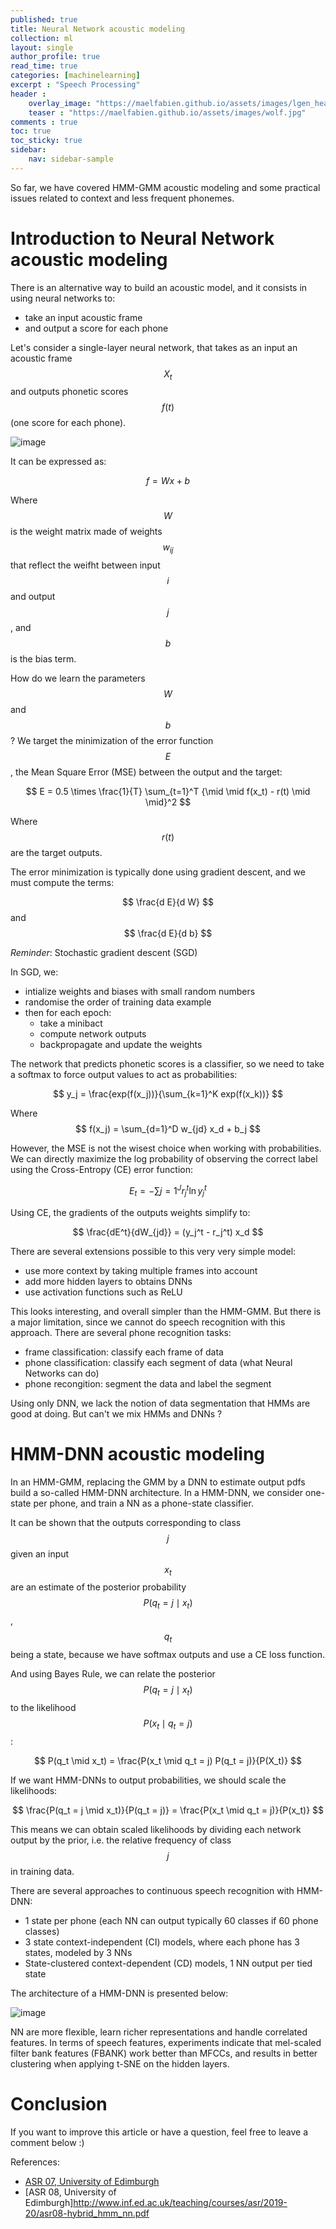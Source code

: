 ```yaml
---
published: true
title: Neural Network acoustic modeling
collection: ml
layout: single
author_profile: true
read_time: true
categories: [machinelearning]
excerpt : "Speech Processing"
header :
    overlay_image: "https://maelfabien.github.io/assets/images/lgen_head.png"
    teaser : "https://maelfabien.github.io/assets/images/wolf.jpg"
comments : true
toc: true
toc_sticky: true
sidebar:
    nav: sidebar-sample
---
```


<script type="text/javascript" async
src="https://cdn.mathjax.org/mathjax/latest/MathJax.js?config=TeX-MML-AM_CHTML">
</script>

So far, we have covered HMM-GMM acoustic modeling and some practical issues related to context and less frequent phonemes.

# Introduction to Neural Network acoustic modeling

There is an alternative way to build an acoustic model, and it consists in using neural networks to:
- take an input acoustic frame
- and output a score for each phone

Let's consider a single-layer neural network, that takes as an input an acoustic frame $$ X_t $$ and outputs phonetic scores $$ f(t) $$ (one score for each phone).

![image](https://maelfabien.github.io/assets/images/asr_30.png)

It can be expressed as:

$$ f = Wx + b $$

Where $$ W $$ is the weight matrix made of weights $$ w_{ij} $$ that reflect the weifht between input $$ i $$ and output $$ j $$, and $$ b $$ is the bias term. 

How do we learn the parameters $$ W $$ and $$ b $$? We target the minimization of the error function $$ E $$, the Mean Square Error (MSE) between the output and the target:

$$ E = 0.5 \times \frac{1}{T} \sum_{t=1}^T {\mid \mid f(x_t) - r(t) \mid \mid}^2 $$

Where $$ r(t) $$ are the target outputs.

The error minimization is typically done using gradient descent, and we must compute the terms:

$$ \frac{d E}{d W} $$ and $$ \frac{d E}{d b} $$

*Reminder*: Stochastic gradient descent (SGD)

In SGD, we:
- intialize weights and biases with small random numbers
- randomise the order of training data example
- then for each epoch:
	- take a minibact
	- compute network outputs
	- backpropagate and update the weights

The network that predicts phonetic scores is a classifier, so we need to take a softmax to force output values to act as probabilities:

$$ y_j = \frac{exp(f(x_j))}{\sum_{k=1}^K exp(f(x_k))} $$

Where $$ f(x_j) = \sum_{d=1}^D w_{jd} x_d + b_j $$

However, the MSE is not the wisest choice when working with probabilities. We can directly maximize the log probability of observing the correct label using the Cross-Entropy (CE) error function:

$$ E_t = - \sum{j=1}^J r_j^t \ln y_j^t $$

Using CE, the gradients of the outputs weights simplify to:

$$ \frac{dE^t}{dW_{jd}} = (y_j^t - r_j^t) x_d $$

There are several extensions possible to this very very simple model:
- use more context by taking multiple frames into account
- add more hidden layers to obtains DNNs
- use activation functions such as ReLU

This looks interesting, and overall simpler than the HMM-GMM. But there is a major limitation, since we cannot do speech recognition with this approach. There are several phone recognition tasks:
- frame classification: classify each frame of data
- phone classification: classify each segment of data (what Neural Networks can do)
- phone recongition: segment the data and label the segment

Using only DNN, we lack the notion of data segmentation that HMMs are good at doing. But can't we mix HMMs and DNNs ?

# HMM-DNN acoustic modeling

In an HMM-GMM, replacing the GMM by a DNN to estimate output pdfs build a so-called HMM-DNN architecture. In a HMM-DNN, we consider one-state per phone, and train a NN as a phone-state classifier.

It can be shown that the outputs corresponding to class $$ j $$ given an input $$ x_t $$ are an estimate of the posterior probability $$ P(q_t = j \mid x_t) $$, $$ q_t $$ being a state, because we have softmax outputs and use a CE loss function.

And using Bayes Rule, we can relate the posterior $$ P(q_t = j \mid x_t) $$ to the likelihood $$ P(x_t \mid q_t = j) $$:

$$ P(q_t \mid x_t) = \frac{P(x_t \mid q_t = j) P(q_t = j)}{P(X_t)} $$

If we want HMM-DNNs to output probabilities, we should scale the likelihoods:

$$ \frac{P(q_t = j \mid x_t)}{P(q_t = j)} = \frac{P(x_t \mid q_t = j)}{P(x_t)} $$

This means we can obtain scaled likelihoods by dividing each network output by the prior, i.e. the relative frequency of class $$ j $$ in training data.

There are several approaches to continuous speech recognition with HMM-DNN:
- 1 state per phone (each NN can output typically 60 classes if 60 phone classes)
- 3 state context-independent (CI) models, where each phone has 3 states, modeled by 3 NNs
- State-clustered context-dependent (CD) models, 1 NN output per tied state

The architecture of a HMM-DNN is presented below:

![image](https://maelfabien.github.io/assets/images/asr_31.png)

NN are more flexible, learn richer representations and handle correlated features. In terms of speech features, experiments indicate that mel-scaled filter bank features (FBANK) work better than MFCCs, and results in better clustering when applying t-SNE on the hidden layers.




# Conclusion

If you want to improve this article or have a question, feel free to leave a comment below :)

References:
- [ASR 07, University of Edimburgh](http://www.inf.ed.ac.uk/teaching/courses/asr/2019-20/asr07-nnintro.pdf)
- [ASR 08, University of Edimburgh]http://www.inf.ed.ac.uk/teaching/courses/asr/2019-20/asr08-hybrid_hmm_nn.pdf

